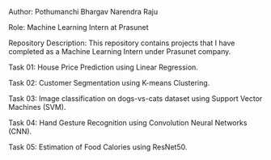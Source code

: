 Author: Pothumanchi Bhargav Narendra Raju

Role: Machine Learning Intern at Prasunet

Repository Description: This repository contains projects that I have completed as a Machine Learning Intern under Prasunet company.

Task 01: House Price Prediction using Linear Regression.

Task 02: Customer Segmentation using K-means Clustering.

Task 03: Image classification on dogs-vs-cats dataset using Support Vector Machines (SVM).

Task 04: Hand Gesture Recognition using Convolution Neural Networks (CNN).

Task 05: Estimation of Food Calories using ResNet50.

